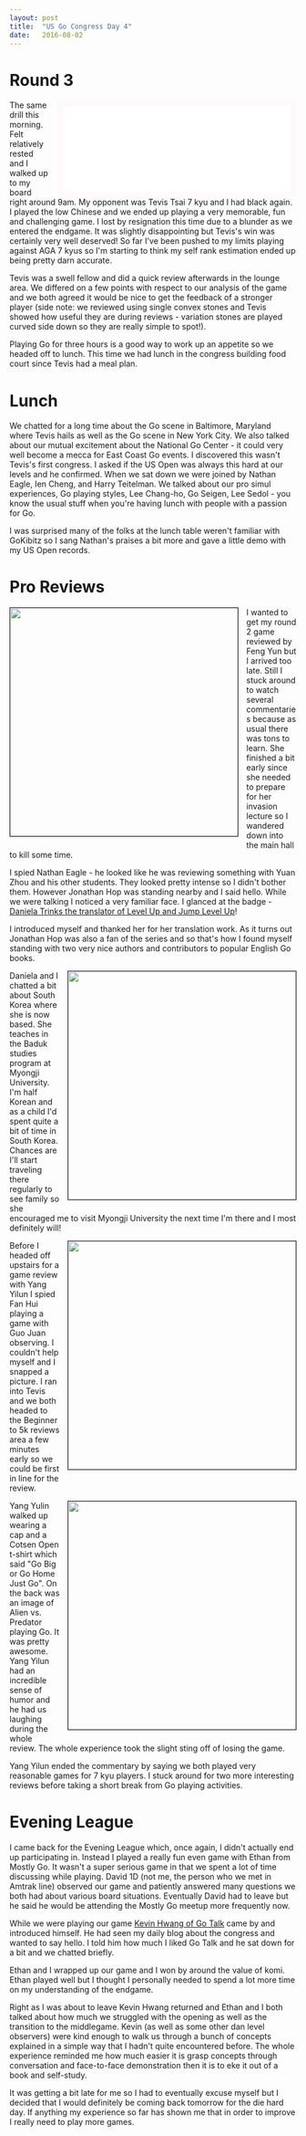 ```yaml
---
layout: post
title:  "US Go Congress Day 4"
date:   2016-08-02
---
```


# Round 3

<iframe id="gokibitz-VkHYpecuW" src="//gokibitz.com/kifu/VkHYpecuW"
style="float: right; margin-left: 1em; width: 400px; max-height:
585px; display: block; border: 10px solid snow;"></iframe> <script
src="//gokibitz.com/embed/VkHYpecuW"></script>

The same drill this morning. Felt relatively rested and I walked up to
my board right around 9am. My opponent was Tevis Tsai 7 kyu and I had
black again. I played the low Chinese and we ended up playing a very
memorable, fun and challenging game. I lost by resignation this time
due to a blunder as we entered the endgame. It was slightly
disappointing but Tevis's win was certainly very well deserved! So far
I've been pushed to my limits playing against AGA 7 kyus so I'm
starting to think my self rank estimation ended up being pretty darn
accurate.

Tevis was a swell fellow and did a quick review afterwards in the
lounge area. We differed on a few points with respect to our analysis
of the game and we both agreed it would be nice to get the feedback of
a stronger player (side note: we reviewed using single convex stones
and Tevis showed how useful they are during reviews - variation stones
are played curved side down so they are really simple to spot!).

Playing Go for three hours is a good way to work up an appetite so we
headed off to lunch. This time we had lunch in the congress building
food court since Tevis had a meal plan.

# Lunch

We chatted for a long time about the Go scene in Baltimore, Maryland
where Tevis hails as well as the Go scene in New York City. We also
talked about our mutual excitement about the National Go Center - it could
very well become a mecca for East Coast Go events. I discovered this
wasn't Tevis's first congress. I asked if the US Open was always this
hard at our levels and he confirmed. When we sat down we were joined
by Nathan Eagle, Ien Cheng, and Harry Teitelman. We talked about our
pro simul experiences, Go playing styles, Lee Chang-ho, Go Seigen, Lee
Sedol - you know the usual stuff when you're having lunch with people
with a passion for Go.

I was surprised many of the folks at the lunch table weren't familiar
with GoKibitz so I sang Nathan's praises a bit more and gave a little
demo with my US Open records.

# Pro Reviews

<image width="400" style="float: left; margin-right: 1em;
margin-bottom: 1em; border: 1px solid;"
src="http://swannodette.github.io/baduk/assets/images/zhou.png"></image>

I wanted to get my round 2 game reviewed by Feng Yun but I arrived too
late. Still I stuck around to watch several commentaries because as
usual there was tons to learn. She finished a bit early since she
needed to prepare for her invasion lecture so I wandered down into the
main hall to kill some time.

I spied Nathan Eagle - he looked like he was reviewing something with
Yuan Zhou and his other students. They looked pretty intense so I
didn't bother them. However Jonathan Hop was standing nearby and I
said hello. While we were talking I noticed a very familiar face. I
glanced at the badge -
[Daniela Trinks the translator of Level Up and Jump Level Up](http://senseis.xmp.net/?LevelUp)!

I introduced myself and thanked her for her translation work. As it turns
out Jonathan Hop was also a fan of the series and so that's how I
found myself standing with two very nice authors and contributors to
popular English Go books.

<image width="400" style="float: right; margin-left: 1em;
margin-bottom: 1em; border: 1px solid;"
src="http://swannodette.github.io/baduk/assets/images/hop_trinks.png"></image>

Daniela and I chatted a bit about South Korea where she is now
based. She teaches in the Baduk studies program at Myongji
University. I'm half Korean and as a child I'd spent quite a bit of
time in South Korea. Chances are I'll start traveling there regularly
to see family so she encouraged me to visit Myongji University the
next time I'm there and I most definitely will!

<image width="400" style="float: right; margin-left: 1em;
margin-bottom: 1em; border: 1px solid;"
src="http://swannodette.github.io/baduk/assets/images/hui.png"></image>

Before I headed off upstairs for a game review with Yang Yilun I spied
Fan Hui playing a game with Guo Juan observing. I couldn't help myself
and I snapped a picture. I ran into Tevis and we both headed to the
Beginner to 5k reviews area a few minutes early so we could be first in
line for the review.

<image width="400" style="float: right; margin-left: 1em;
margin-bottom: 1em; border: 1px solid;"
src="http://swannodette.github.io/baduk/assets/images/yang.png"></image>
    
Yang Yulin walked up wearing a cap and a Cotsen Open t-shirt
which said "Go Big or Go Home Just Go". On the back was an image of
Alien vs. Predator playing Go. It was pretty awesome. Yang Yilun had
an incredible sense of humor and he had us laughing during the whole
review. The whole experience took the slight sting off of losing the
game.

Yang Yilun ended the commentary by saying we both played very
reasonable games for 7 kyu players. I stuck around for two more
interesting reviews before taking a short break from Go playing
activities.

# Evening League

I came back for the Evening League which, once again, I didn't
actually end up participating in. Instead I played a really fun even
game with Ethan from Mostly Go. It wasn't a super serious game in that
we spent a lot of time discussing while playing. David 1D (not me,
the person who we met in Amtrak line) observed our game and
patiently answered many questions we both had about various board
situations. Eventually David had to leave but he said he would be
attending the Mostly Go meetup more frequently now.

While we were playing our game
[Kevin Hwang of Go Talk](https://www.youtube.com/channel/UCq9Fa2sPq2oI5jkECRZNoBw)
came by and introduced himself. He had seen my daily blog about the
congress and wanted to say hello. I told him how much I liked Go Talk
and he sat down for a bit and we chatted briefly.

Ethan and I wrapped up our game and I won by around the value of
komi. Ethan played well but I thought I personally needed to spend a
lot more time on my understanding of the endgame.

Right as I was about to leave Kevin Hwang returned and Ethan and I
both talked about how much we struggled with the opening as well as
the transition to the middlegame. Kevin (as well as some other dan
level observers) were kind enough to walk us through a bunch of
concepts explained in a simple way that I hadn't quite encountered
before. The whole experience reminded me how much easier it is grasp
concepts through conversation and face-to-face demonstration then it
is to eke it out of a book and self-study.

It was getting a bit late for me so I had to eventually excuse myself
but I decided that I would definitely be coming back tomorrow for the
die hard day. If anything my experience so far has shown me that in
order to improve I really need to play more games.
